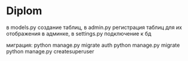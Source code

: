 # Diplom
в models.py создание таблиц,
в admin.py регистрация таблиц для их отображения в админке,
в settings.py подключение к бд

миграция:
python manage.py migrate auth
python manage.py migrate
python manage.py createsuperuser
